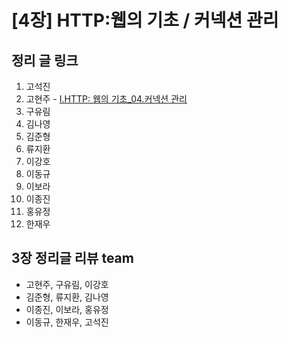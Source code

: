 # [4장] HTTP:웹의 기초 / 커넥션 관리

## 정리 글 링크

1. 고석진
2. 고현주 - [I.HTTP: 웹의 기초_04.커넥션 관리](https://dev-junior.tistory.com/8)
3. 구유림
4. 김나영
5. 김준형
6. 류지환
7. 이강호
8. 이동규
9. 이보라
10. 이종진
11. 홍유정
12. 한재우

## 3장 정리글 리뷰 team

- 고현주, 구유림, 이강호
- 김준형, 류지환, 김나영
- 이종진, 이보라, 홍유정
- 이동규, 한재우, 고석진
